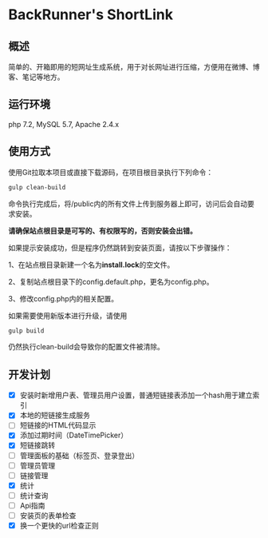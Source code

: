 # BackRunner's ShortLink

## 概述

简单的、开箱即用的短网址生成系统，用于对长网址进行压缩，方便用在微博、博客、笔记等地方。

## 运行环境

php 7.2, MySQL 5.7, Apache 2.4.x

## 使用方式

使用Git拉取本项目或直接下载源码，在项目根目录执行下列命令：

```bash
gulp clean-build
```

命令执行完成后，将/public内的所有文件上传到服务器上即可，访问后会自动要求安装。

**请确保站点根目录是可写的、有权限写的，否则安装会出错。**

如果提示安装成功，但是程序仍然跳转到安装页面，请按以下步骤操作：

1、在站点根目录新建一个名为**install.lock**的空文件。

2、复制站点根目录下的config.default.php，更名为config.php。

3、修改config.php内的相关配置。

如果需要使用新版本进行升级，请使用

```bash
gulp build
```

仍然执行clean-build会导致你的配置文件被清除。

## 开发计划

- [x] 安装时新增用户表、管理员用户设置，普通短链接表添加一个hash用于建立索引
- [x] 本地的短链接生成服务
- [ ] 短链接的HTML代码显示
- [x] 添加过期时间（DateTimePicker）
- [x] 短链接跳转
- [ ] 管理面板的基础（标签页、登录登出）
- [ ] 管理员管理
- [ ] 链接管理
- [x] 统计
- [ ] 统计查询
- [ ] Api指南
- [ ] 安装页的表单检查
- [x] 换一个更快的url检查正则
